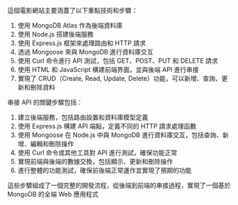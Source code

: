 這個電影網站主要涵蓋了以下重點技術和步驟：  
1.	使用 MongoDB Atlas 作為後端資料庫  
2.	使用 Node.js 搭建後端服務  
3.	使用 Express.js 框架來處理路由和 HTTP 請求  
4.	透過 Mongoose 來與 MongoDB 進行資料庫交互  
5.	使用 Curl 命令進行 API 測試，包括 GET、POST、PUT 和 DELETE 請求  
6.	使用 HTML 和 JavaScript 構建前端界面，並與後端 API 進行串接  
7.	實現了 CRUD（Create, Read, Update, Delete）功能，可以新增、查詢、更新和刪除資料  
  
串接 API 的關鍵步驟包括：  
1.	建立後端服務，包括路由設置和資料庫模型定義  
2.	使用 Express.js 構建 API 端點，定義不同的 HTTP 請求處理函數  
3.	使用 Mongoose 在 Node.js 中與 MongoDB 進行資料庫交互，包括查詢、新增、編輯和刪除操作  
4.	使用 Curl 命令或其他工具對 API 進行測試，確保功能正常  
5.	實現前端與後端的數據交換，包括顯示、更新和刪除操作
6.	進行整體的功能測試，確保前後端正常運作並實現了預期的功能

這些步驟組成了一個完整的開發流程，從後端到前端的串接過程，實現了一個基於 MongoDB 的全端 Web 應用程式  
